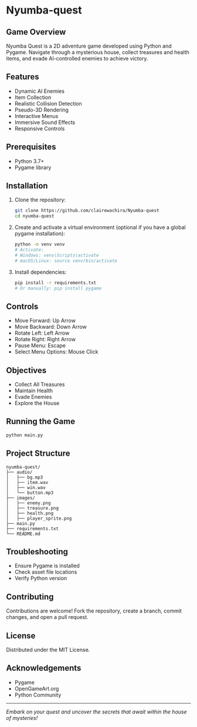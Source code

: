 # Nyumba-quest
## Game Overview

Nyumba Quest is a 2D adventure game developed using Python and Pygame. Navigate through a mysterious house, collect treasures and health items, and evade AI-controlled enemies to achieve victory.

## Features

- Dynamic AI Enemies
- Item Collection
- Realistic Collision Detection
- Pseudo-3D Rendering
- Interactive Menus
- Immersive Sound Effects
- Responsive Controls

## Prerequisites

- Python 3.7+
- Pygame library

## Installation

1. Clone the repository:
   ```bash
   git clone https://github.com/clairewachira/Nyumba-quest
   cd nyumba-quest
   ```

2. Create and activate a virtual environment (optional if you have a global pygame installation):
   ```bash
   python -m venv venv
   # Activate:
   # Windows: venv\Scripts\activate
   # macOS/Linux: source venv/bin/activate
   ```

3. Install dependencies:
   ```bash
   pip install -r requirements.txt
   # Or manually: pip install pygame
   ```

## Controls

- Move Forward: Up Arrow
- Move Backward: Down Arrow
- Rotate Left: Left Arrow
- Rotate Right: Right Arrow
- Pause Menu: Escape
- Select Menu Options: Mouse Click

## Objectives

- Collect All Treasures
- Maintain Health
- Evade Enemies
- Explore the House

## Running the Game

```bash
python main.py
```

## Project Structure

```
nyumba-quest/
├── audio/
│   ├── bg.mp3
│   ├── item.wav
│   ├── win.wav
│   └── button.mp3
├── images/
│   ├── enemy.png
│   ├── treasure.png
│   ├── health.png
│   ├── player_sprite.png
├── main.py
├── requirements.txt
└── README.md
```

## Troubleshooting

- Ensure Pygame is installed
- Check asset file locations
- Verify Python version

## Contributing

Contributions are welcome! Fork the repository, create a branch, commit changes, and open a pull request.

## License

Distributed under the MIT License.

## Acknowledgements

- Pygame
- OpenGameArt.org
- Python Community

---
*Embark on your quest and uncover the secrets that await within the house of mysteries!*
